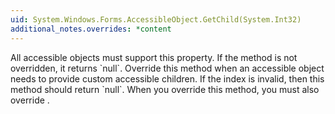 ```yaml
---
uid: System.Windows.Forms.AccessibleObject.GetChild(System.Int32)
additional_notes.overrides: *content
---
```


<p>All accessible objects must support this property. If the method is not overridden, it returns `null`. Override this method when an accessible object needs to provide custom accessible children. If the index is invalid, then this method should return `null`. When you override this method, you must also override <xref href="System.Windows.Forms.AccessibleObject.GetChildCount"></xref>.</p>


